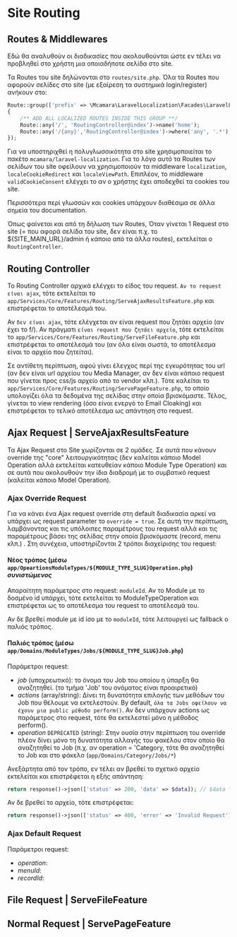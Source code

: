 # Site Routing

## Routes & Middlewares
Εδώ θα αναλυθούν οι διαδικασίες που ακολουθούνται ώστε εν τέλει να προβληθεί στο χρήστη μια οποιαδήποτε σελίδα στο site.

Τα Routes του site δηλώνονται στο `routes/site.php`. Όλα τα Routes που αφορούν σελίδες στο site (με εξαίρεση τα συστημικά login/register) ανήκουν στο:
```php
Route::group(['prefix' => \Mcamara\LaravelLocalization\Facades\LaravelLocalization::setLocale() ,'middleware' => ['validCookieConsent','localization','localeCookieRedirect',/*'localizationRedirect',*/ 'localeViewPath'], 'namespace' => 'App\Services\Core\Http\Controllers'], function()
{
    /** ADD ALL LOCALIZED ROUTES INSIDE THIS GROUP **/
    Route::any('/', 'RoutingController@index')->name('home');
    Route::any('/{any}','RoutingController@index')->where('any', '.*');
});
```
Για να υποστηριχθεί η πολυγλωσσικότητα στο site χρησιμοποιείται το πακέτο `mcamara/laravel-localization`. Για το λόγο αυτό τα Routes των σελίδων του site οφείλουν να χρησιμοποιούν
τα middleware `localization`,  `localeCookieRedirect` και `localeViewPath`. Επιπλέον, το middleware `validCookieConsent` ελέγχει το αν ο χρήστης έχει αποδεχθεί τα cookies του site.

Περισσότερα περί γλωσσών και cookies υπάρχουν διαθέσιμα σε άλλα σημεία του documentation.

Όπως φαίνεται και από τη δήλωση των Routes, Όταν γίνεται 1 Request στο site (= που αφορά σελίδα του site, δεν είναι π.χ. το ${SITE_MAIN_URL}/admin ή κάποιο από τα άλλα routes), εκτελείται ο
`RoutingController`.

## Routing Controller
Το Routing Controller αρχικά ελέγχει το είδος του request. `Αν το request είναι ajax`, τότε εκτελείται το `app/Services/Core/Features/Routing/ServeAjaxResultsFeature.php` και επιστρέφεται
το αποτέλεσμά του.

Αν `δεν είναι ajax`, τότε ελέγχεται αν είναι request που ζητάει αρχείο (αν έχει το f/). Αν πράγματι `είναι request που ζητάει αρχείο`, τότε εκτελείται το
`app/Services/Core/Features/Routing/ServeFileFeature.php` και επιστρέφεται το αποτέλεσμά του (αν όλα είναι σωστά, το αποτέλεσμα είναι το αρχείο που ζητείται).

Σε αντίθετη περίπτωση, αφού γίνει έλεγχος περί της εγκυρότητας του url (αν δεν είναι url αρχείου του Media Manager, αν δεν είναι κάποιο request που γίνεται προς css/js αρχείο από το vendor κλπ.).
Τότε καλείται το `app/Services/Core/Features/Routing/ServePageFeature.php`, το οποίο υπολογίζει όλα τα δεδομένα της σελίδας στην οποία βρισκόμαστε. Τέλος, γίνεται το view rendering (όσο είναι ενεργό
το Email Cloaking) και επιστρέφεται το τελικό αποτέλεσμα ως απάντηση στο request.

## Ajax Request | ServeAjaxResultsFeature
Τα Ajax Request στο Site χωρίζονται σε 2 ομάδες. Σε αυτά που κάνουν οverride της "core" λειτουργικότητας (δεν καλείται κάποιο Model Operation αλλά 
εκτελείται κατευθείαν κάποιο Module Type Operation) και σε αυτά που ακολουθούν την ίδια διαδρομή
με το συμβατικό request (καλείται κάποιο Model Operation).

### Ajax Override Request
Για να κάνει ένα Ajax request override στη default διαδικασία αρκεί να υπάρχει ως request parameter το `override = true`. Σε αυτή την περίπτωση, λαμβάνοντας και
τις υπόλοιπες παραμέτρους του request αλλά και τις παραμέτρους βάσει της σελίδας στην οποία βρισκόμαστε (record, menu κλπ.) . Στη συνέχεια, υποστηρίζονται 2 τρόποι
διαχείρισης του request:

#### Νέος τρόπος (μέσω `app/OpeartionsModuleTypes/${MODULE_TYPE_SLUG}Operation.php`) *συνιστώμενος*
Απαραίτητη παράμετρος στο request: `moduleId`. Αν το Module με το δοσμένο id υπάρχει, τότε εκτελείται το ModuleTypeOperation και επιστρέφεται
ως το αποτέλεσμα του request το αποτέλεσμά του. 

Αν δε βρεθεί module με id ίσο με το `moduleId`, τότε λειτουργεί ως fallback ο παλιός τρόπος.

#### Παλιός τρόπος (μέσω `app/Domains/ModuleTypes/Jobs/${MODULE_TYPE_SLUG}Job.php`)
Παράμετροι request:
* *job* (υποχρεωτικό): το όνομα του Job του οποίου η ύπαρξη θα αναζητηθεί. (το τμήμα 'Job' του ονόματος είναι προαιρετικό)
* *actions* (array/string): Δίνει τη δυνατότητα επιλογής των μεθόδων του Job που θέλουμε να εκτελεστούν.
By default, `όλα τα Jobs οφείλουν να έχουν μια public μέθοδο perform()`. Αν δεν υπάρχουν actions ως παράμετρος στο
request, τότε θα εκτελεστεί μόνο η μέθοδος perform(). 
*  *operation* `DEPRECATED` (string): Στην ουσία στην περίπτωση του override πλέον δίνει μόνο τη δυνατότητα αλλαγής του φακέλου 
στον οποίο θα αναζητηθεί το Job (π.χ. αν operation = 'Category, τότε θα αναζητηθεί το Job και στο φάκελο (`app/Domains/Category/Jobs/*`)

Ανεξάρτητα από τον τρόπο, εν τέλει αν βρεθεί το σχετικό αρχείο εκτελείται και επιστρέφεται η εξής απάντηση:
```php
return response()->json(['status' => 200, 'data' => $data]); // $data τα δεδομένα που επιστρέφει το αρχείο που εκτελέστηκε
```
Αν δε βρεθεί το αρχείο, τότε επιστρέφεται:
```php
return response()->json(['status' => 400, 'error' => 'Invalid Request']);
```

### Ajax Default Request
Παράμετροι request:
* *operation*:
* *menuId*:
* *recordId*:

## File Request | ServeFileFeature

## Normal Request | ServePageFeature